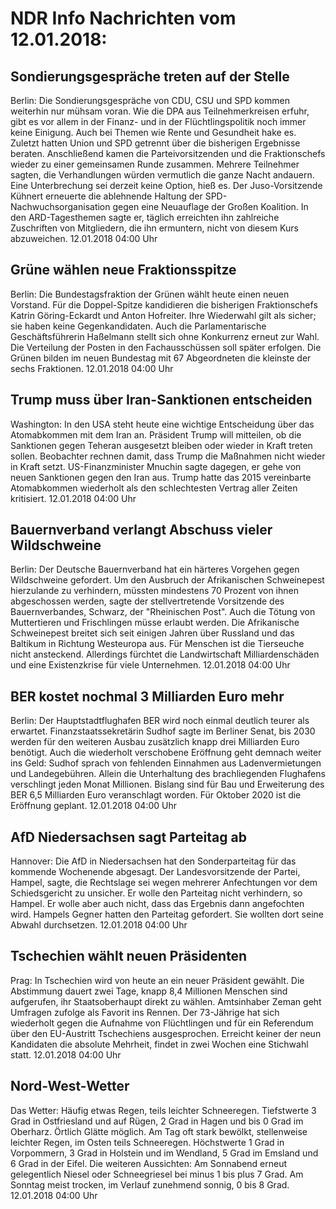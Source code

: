 # NDR Info Nachrichten vom 12.01.2018:


## Sondierungsgespräche treten auf der Stelle
Berlin: Die Sondierungsgespräche von CDU, CSU und SPD kommen weiterhin nur mühsam voran. Wie die DPA aus Teilnehmerkreisen erfuhr, gibt es vor allem in der Finanz- und in der Flüchtlingspolitik noch immer keine Einigung. Auch bei Themen wie Rente und Gesundheit hake es. Zuletzt hatten Union und SPD getrennt über die bisherigen Ergebnisse beraten. Anschließend kamen die Parteivorsitzenden und die Fraktionschefs wieder zu einer gemeinsamen Runde zusammen. Mehrere Teilnehmer sagten, die Verhandlungen würden vermutlich die ganze Nacht andauern. Eine Unterbrechung sei derzeit keine Option, hieß es. Der Juso-Vorsitzende Kühnert erneuerte die ablehnende Haltung der SPD-Nachwuchsorganisation gegen eine Neuauflage der Großen Koalition. In den ARD-Tagesthemen sagte er, täglich erreichten ihn zahlreiche Zuschriften von Mitgliedern, die ihn ermuntern, nicht von diesem Kurs abzuweichen. 12.01.2018 04:00 Uhr 

## Grüne wählen neue Fraktionsspitze
Berlin: Die Bundestagsfraktion der Grünen wählt heute einen neuen Vorstand. Für die Doppel-Spitze kandidieren die bisherigen Fraktionschefs Katrin Göring-Eckardt und Anton Hofreiter. Ihre Wiederwahl gilt als sicher; sie haben keine Gegenkandidaten. Auch die Parlamentarische Geschäftsführerin Haßelmann stellt sich ohne Konkurrenz erneut zur Wahl. Die Verteilung der Posten in den Fachausschüssen soll später erfolgen. Die Grünen bilden im neuen Bundestag mit 67 Abgeordneten die kleinste der sechs Fraktionen. 12.01.2018 04:00 Uhr 

## Trump muss über Iran-Sanktionen entscheiden
Washington: In den USA steht heute eine wichtige Entscheidung über das Atomabkommen mit dem Iran an. Präsident Trump will mitteilen, ob die Sanktionen gegen Teheran ausgesetzt bleiben oder wieder in Kraft treten sollen. Beobachter rechnen damit, dass Trump die Maßnahmen nicht wieder in Kraft setzt. US-Finanzminister Mnuchin sagte dagegen, er gehe von neuen Sanktionen gegen den Iran aus. Trump hatte das 2015 vereinbarte Atomabkommen wiederholt als den schlechtesten Vertrag aller Zeiten kritisiert. 12.01.2018 04:00 Uhr 

## Bauernverband verlangt Abschuss vieler Wildschweine
Berlin: Der Deutsche Bauernverband hat ein härteres Vorgehen gegen Wildschweine gefordert. Um den Ausbruch der Afrikanischen Schweinepest hierzulande zu verhindern, müssten mindestens 70 Prozent von ihnen abgeschossen werden, sagte der stellvertretende Vorsitzende des Bauernverbandes, Schwarz, der "Rheinischen Post". Auch die Tötung von Muttertieren und Frischlingen müsse erlaubt werden. Die Afrikanische Schweinepest breitet sich seit einigen Jahren über Russland und das Baltikum in Richtung Westeuropa aus. Für Menschen ist die Tierseuche nicht ansteckend. Allerdings fürchtet die Landwirtschaft Milliardenschäden und eine Existenzkrise für viele Unternehmen. 12.01.2018 04:00 Uhr 

## BER kostet nochmal 3 Milliarden Euro mehr
Berlin: Der Hauptstadtflughafen BER wird noch einmal deutlich teurer als erwartet. Finanzstaatssekretärin Sudhof sagte im Berliner Senat, bis 2030 werden für den weiteren Ausbau zusätzlich knapp drei Milliarden Euro benötigt. Auch die wiederholt verschobene Eröffnung geht demnach weiter ins Geld: Sudhof sprach von fehlenden Einnahmen aus Ladenvermietungen und Landegebühren. Allein die Unterhaltung des brachliegenden Flughafens verschlingt jeden Monat Millionen. Bislang sind für Bau und Erweiterung des BER 6,5 Milliarden Euro veranschlagt worden. Für Oktober 2020 ist die Eröffnung geplant. 12.01.2018 04:00 Uhr 

## AfD Niedersachsen sagt Parteitag ab
Hannover: Die AfD in Niedersachsen hat den Sonderparteitag für das kommende Wochenende abgesagt. Der Landesvorsitzende der Partei, Hampel, sagte, die Rechtslage sei wegen mehrerer Anfechtungen vor dem Schiedsgericht zu unsicher. Er wolle den Parteitag nicht verhindern, so Hampel. Er wolle aber auch nicht, dass das Ergebnis dann angefochten wird. Hampels Gegner hatten den Parteitag gefordert. Sie wollten dort seine Abwahl durchsetzen. 12.01.2018 04:00 Uhr 

## Tschechien wählt neuen Präsidenten
Prag: In Tschechien wird von heute an ein neuer Präsident gewählt. Die Abstimmung dauert zwei Tage, knapp 8,4 Millionen Menschen sind aufgerufen, ihr Staatsoberhaupt direkt zu wählen. Amtsinhaber Zeman geht Umfragen zufolge als Favorit ins Rennen. Der 73-Jährige hat sich wiederholt gegen die Aufnahme von Flüchtlingen und für ein Referendum über den EU-Austritt Tschechiens ausgesprochen. Erreicht keiner der neun Kandidaten die absolute Mehrheit, findet in zwei Wochen eine Stichwahl statt. 12.01.2018 04:00 Uhr 

## Nord-West-Wetter
Das Wetter:
Häufig etwas Regen, teils leichter Schneeregen. Tiefstwerte 3 Grad in Ostfriesland und auf Rügen, 2 Grad in Hagen und bis 0 Grad im Oberharz. Örtlich Glätte möglich. Am Tag oft stark bewölkt, stellenweise leichter Regen, im Osten teils Schneeregen. Höchstwerte 1 Grad in Vorpommern, 3 Grad in Holstein und im Wendland, 5 Grad im Emsland und 6 Grad in der Eifel. Die weiteren Aussichten: Am Sonnabend erneut gelegentlich Niesel oder Schneegriesel bei minus 1 bis plus 7 Grad. Am Sonntag meist trocken, im Verlauf zunehmend sonnig, 0 bis 8 Grad. 12.01.2018 04:00 Uhr 
